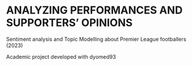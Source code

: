 # ANALYZING PERFORMANCES AND SUPPORTERS’ OPINIONS
Sentiment analysis and Topic Modelling about Premier League footballers (2023)

Academic project developed with dyomed93
